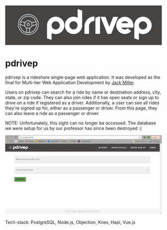 ![logo](https://github.com/jmiller240/TUProjects/blob/master/pdrivep/images/pdrivep.PNG)
# pdrivep 

pdrivep is a rideshare single-page web application. It was developed as the final for Multi-tier Web Application Development by [Jack Miller](https://github.com/jmiller240).

Users on pdrivep can search for a ride by name or destination address, city, state, or zip code. They can also join rides if it has open seats or sign up to drive on a ride if registered as a driver. Additionally, a user can see all rides they're signed up for, either as a passenger or driver. From this page, they can also leave a ride as a passenger or driver.

NOTE: Unfortunately, this sight can no longer be accessed. The database we were setup for us by our professor has since been destroyed :(

![logo](https://github.com/jmiller240/TUProjects/blob/master/pdrivep/images/pdrivep%20search%20page.PNG)

Tech-stack: PostgreSQL, Node.js, Objection, Knex, Hapi, Vue.js
